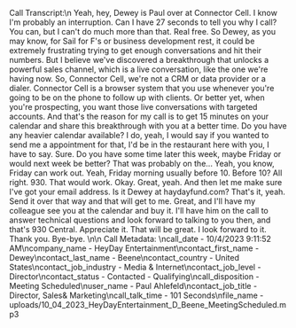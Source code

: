 Call Transcript:\n Yeah, hey, Dewey is Paul over at Connector Cell. I know I'm probably an interruption. Can I have 27 seconds to tell you why I call? You can, but I can't do much more than that. Real free. So Dewey, as you may know, for Sail for F's or business development rest, it could be extremely frustrating trying to get enough conversations and hit their numbers. But I believe we've discovered a breakthrough that unlocks a powerful sales channel, which is a live conversation, like the one we're having now. So, Connector Cell, we're not a CRM or data provider or a dialer. Connector Cell is a browser system that you use whenever you're going to be on the phone to follow up with clients. Or better yet, when you're prospecting, you want those live conversations with targeted accounts. And that's the reason for my call is to get 15 minutes on your calendar and share this breakthrough with you at a better time. Do you have any heavier calendar available? I do, yeah, I would say if you wanted to send me a appointment for that, I'd be in the restaurant here with you, I have to say. Sure. Do you have some time later this week, maybe Friday or would next week be better? That was probably on the... Yeah, you know, Friday can work out. Yeah, Friday morning usually before 10. Before 10? All right. 930. That would work. Okay. Great, yeah. And then let me make sure I've got your email address. Is it Dewey at haydayfund.com? That's it, yeah. Send it over that way and that will get to me. Great, and I'll have my colleague see you at the calendar and buy it. I'll have him on the call to answer technical questions and look forward to talking to you then, and that's 930 Central. Appreciate it. That will be great. I look forward to it. Thank you. Bye-bye. \n\n Call Metadata: \ncall_date - 10/4/2023 9:11:52 AM\ncompany_name - HeyDay Entertainment\ncontact_first_name - Dewey\ncontact_last_name - Beene\ncontact_country - United States\ncontact_job_industry - Media & Internet\ncontact_job_level - Director\ncontact_status - Contacted - Qualifying\ncall_disposition - Meeting Scheduled\nuser_name - Paul Ahlefeld\ncontact_job_title - Director, Sales& Marketing\ncall_talk_time - 101 Seconds\nfile_name - uploads/10_04_2023_HeyDayEntertainment_D_Beene_MeetingScheduled.mp3
